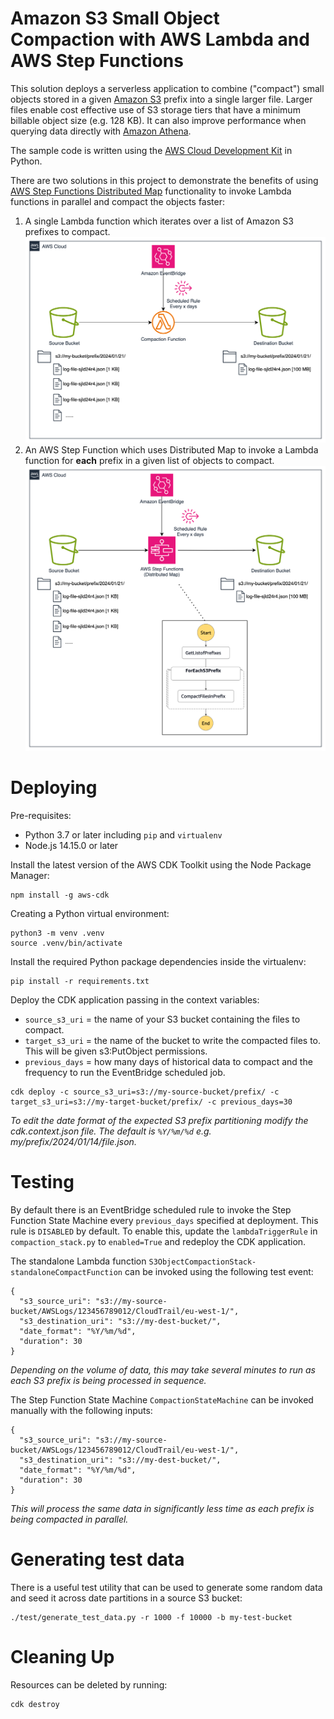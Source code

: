 # Amazon S3 Small Object Compaction with AWS Lambda and AWS Step Functions

This solution deploys a serverless application to combine ("compact") small objects stored in a given [Amazon S3](https://aws.amazon.com/s3/) prefix into a single larger file. Larger files enable cost effective use of S3 storage tiers that have a minimum billable object size (e.g. 128 KB). It can also improve performance when querying data directly with [Amazon Athena](https://aws.amazon.com/athena/).

The sample code is written using the [AWS Cloud Development Kit](https://aws.amazon.com/cdk/) in Python. 

There are two solutions in this project to demonstrate the benefits of using [AWS Step Functions Distributed Map](https://docs.aws.amazon.com/step-functions/latest/dg/use-dist-map-orchestrate-large-scale-parallel-workloads.html) functionality to invoke Lambda functions in parallel and compact the objects faster:

1. A single Lambda function which iterates over a list of Amazon S3 prefixes to compact.
  ![Architecture Diagram - Single Lambda](diagrams/architecture-lambda.png)
2. An AWS Step Function which uses Distributed Map to invoke a Lambda function for **each** prefix in a given list of objects to compact.
  ![Architecture Diagram - Step Functions](diagrams/architecture-stepfunctions.png)



# Deploying

Pre-requisites:
- Python 3.7 or later including `pip` and `virtualenv`
- Node.js 14.15.0 or later

Install the latest version of the AWS CDK Toolkit using the Node Package Manager:
```
npm install -g aws-cdk
```

Creating a Python virtual environment:
```
python3 -m venv .venv
source .venv/bin/activate
```

Install the required Python package dependencies inside the virtualenv:
```
pip install -r requirements.txt
```

Deploy the CDK application passing in the context variables:
- `source_s3_uri` = the name of your S3 bucket containing the files to compact.
- `target_s3_uri` = the name of the bucket to write the compacted files to. This will be given s3:PutObject permissions.
- `previous_days` = how many days of historical data to compact and the frequency to run the EventBridge scheduled job.
```
cdk deploy -c source_s3_uri=s3://my-source-bucket/prefix/ -c target_s3_uri=s3://my-target-bucket/prefix/ -c previous_days=30
```

*To edit the date format of the expected S3 prefix partitioning modify the cdk.context.json file. The default is `%Y/%m/%d` e.g. my/prefix/2024/01/14/file.json.*

# Testing

By default there is an EventBridge scheduled rule to invoke the Step Function State Machine every `previous_days` specified at deployment. This rule is `DISABLED` by default. To enable this, update the `lambdaTriggerRule` in `compaction_stack.py` to `enabled=True` and redeploy the CDK application.

The standalone Lambda function `S3ObjectCompactionStack-standaloneCompactFunction` can be invoked using the following test event:
```
{
  "s3_source_uri": "s3://my-source-bucket/AWSLogs/123456789012/CloudTrail/eu-west-1/",
  "s3_destination_uri": "s3://my-dest-bucket/",
  "date_format": "%Y/%m/%d",
  "duration": 30
}
```

*Depending on the volume of data, this may take several minutes to run as each S3 prefix is being processed in sequence.*

The Step Function State Machine `CompactionStateMachine` can be invoked manually with the following inputs:
```
{
  "s3_source_uri": "s3://my-source-bucket/AWSLogs/123456789012/CloudTrail/eu-west-1/",
  "s3_destination_uri": "s3://my-dest-bucket/",
  "date_format": "%Y/%m/%d",
  "duration": 30
}
```

*This will process the same data in significantly less time as each prefix is being compacted in parallel.*


# Generating test data

There is a useful test utility that can be used to generate some random data and seed it across date partitions in a source S3 bucket:

```
./test/generate_test_data.py -r 1000 -f 10000 -b my-test-bucket
```

# Cleaning Up

Resources can be deleted by running:
```
cdk destroy
```
